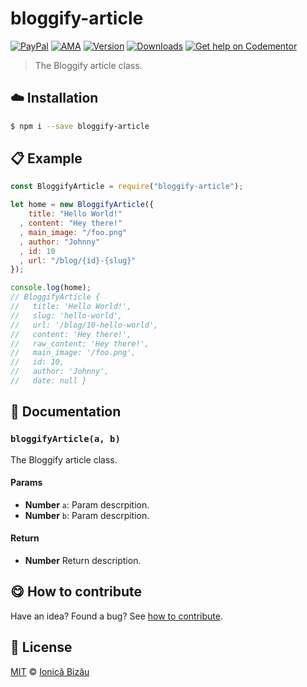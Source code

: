 
# bloggify-article

 [![PayPal](https://img.shields.io/badge/%24-paypal-f39c12.svg)][paypal-donations] [![AMA](https://img.shields.io/badge/ask%20me-anything-1abc9c.svg)](https://github.com/IonicaBizau/ama) [![Version](https://img.shields.io/npm/v/bloggify-article.svg)](https://www.npmjs.com/package/bloggify-article) [![Downloads](https://img.shields.io/npm/dt/bloggify-article.svg)](https://www.npmjs.com/package/bloggify-article) [![Get help on Codementor](https://cdn.codementor.io/badges/get_help_github.svg)](https://www.codementor.io/johnnyb?utm_source=github&utm_medium=button&utm_term=johnnyb&utm_campaign=github)

> The Bloggify article class.

## :cloud: Installation

```sh
$ npm i --save bloggify-article
```


## :clipboard: Example



```js
const BloggifyArticle = require("bloggify-article");

let home = new BloggifyArticle({
    title: "Hello World!"
  , content: "Hey there!"
  , main_image: "/foo.png"
  , author: "Johnny"
  , id: 10
  , url: "/blog/{id}-{slug}"
});

console.log(home);
// BloggifyArticle {
//   title: 'Hello World!',
//   slug: 'hello-world',
//   url: '/blog/10-hello-world',
//   content: 'Hey there!',
//   raw_content: 'Hey there!',
//   main_image: '/foo.png',
//   id: 10,
//   author: 'Johnny',
//   date: null }
```

## :memo: Documentation


### `bloggifyArticle(a, b)`
The Bloggify article class.

#### Params
- **Number** `a`: Param descrpition.
- **Number** `b`: Param descrpition.

#### Return
- **Number** Return description.



## :yum: How to contribute
Have an idea? Found a bug? See [how to contribute][contributing].


## :scroll: License

[MIT][license] © [Ionică Bizău][website]

[paypal-donations]: https://www.paypal.com/cgi-bin/webscr?cmd=_s-xclick&hosted_button_id=RVXDDLKKLQRJW
[donate-now]: http://i.imgur.com/6cMbHOC.png

[license]: http://showalicense.com/?fullname=Ionic%C4%83%20Biz%C4%83u%20%3Cbizauionica%40gmail.com%3E%20(http%3A%2F%2Fionicabizau.net)&year=2016#license-mit
[website]: http://ionicabizau.net
[contributing]: /CONTRIBUTING.md
[docs]: /DOCUMENTATION.md
